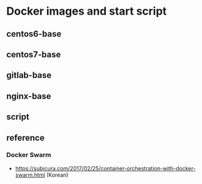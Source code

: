 # Docker images and start script
## centos6-base
## centos7-base
## gitlab-base
## nginx-base
## script

## reference
### Docker Swarm
- https://subicura.com/2017/02/25/container-orchestration-with-docker-swarm.html (Korean)

